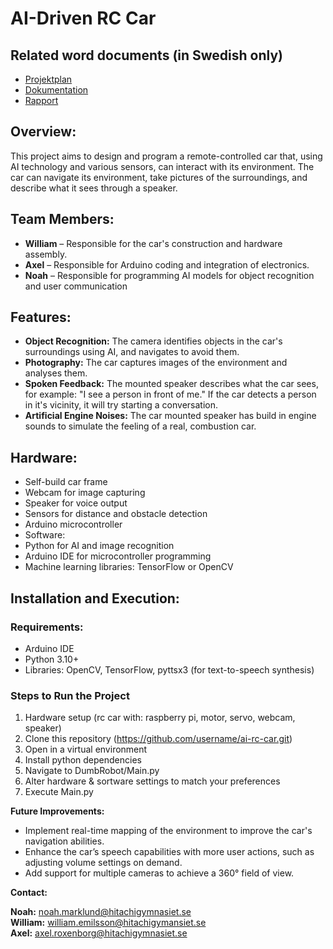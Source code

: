 # AI-Driven RC Car

## Related word documents (in Swedish only)
- [Projektplan](https://abbindgym-my.sharepoint.com/:w:/g/personal/noah_marklund_hitachigymnasiet_se/EUgrKVyYN1FBp59wLT1OkuIBuyLHvajBYaMDwU090Gjh0w?e=21UwDJ)
- [Dokumentation](https://abbindgym-my.sharepoint.com/:w:/g/personal/noah_marklund_hitachigymnasiet_se/Ebb4Bnf8MsZOqcnWNHqCmz0BhjQh7W6IMuAm5N1NJF_Aaw?e=QrOIwQ)
- [Rapport](https://abbindgym-my.sharepoint.com/:w:/g/personal/noah_marklund_hitachigymnasiet_se/EV9GXPOuj1VBkGjL8VbPvU8BYAeFPJ3a9zzkbxvacDJg4w?e=pDmp7f)

## Overview:
This project aims to design and program a remote-controlled car that, using AI technology and various sensors, can interact with its environment. The car can navigate its environment, take pictures of the surroundings, and describe what it sees through a speaker.

## Team Members:
- **William** – Responsible for the car's construction and hardware assembly.  
- **Axel** – Responsible for Arduino coding and integration of electronics.    
- **Noah** – Responsible for programming AI models for object recognition and user communication


## Features:
- **Object Recognition:** The camera identifies objects in the car's surroundings using AI, and navigates to avoid them.          
- **Photography:** The car captures images of the environment and analyses them.    
- **Spoken Feedback:** The mounted speaker describes what the car sees, for example: "I see a person in front of me." If the car detects a person in it's vicinity, it will try starting a conversation.
- **Artificial Engine Noises:** The car mounted speaker has build in engine sounds to simulate the feeling of a real, combustion car.

## Hardware:
- Self-build car frame
- Webcam for image capturing
- Speaker for voice output
- Sensors for distance and obstacle detection
- Arduino microcontroller
- Software:
- Python for AI and image recognition
- Arduino IDE for microcontroller programming
- Machine learning libraries: TensorFlow or OpenCV

## Installation and Execution:
### Requirements:
- Arduino IDE
- Python 3.10+
- Libraries: OpenCV, TensorFlow, pyttsx3 (for text-to-speech synthesis)

### Steps to Run the Project
1. Hardware setup (rc car with: raspberry pi, motor, servo, webcam, speaker)              
2. Clone this repository (https://github.com/username/ai-rc-car.git)
3. Open in a virtual environment
4. Install python dependencies
5. Navigate to DumbRobot/Main.py
6. Alter hardware & sortware settings to match your preferences
7. Execute Main.py

**Future Improvements:**
- Implement real-time mapping of the environment to improve the car's navigation abilities.
- Enhance the car’s speech capabilities with more user actions, such as adjusting volume settings on demand.
- Add support for multiple cameras to achieve a 360° field of view.

**Contact:**

**Noah:** noah.marklund@hitachigymnasiet.se                                       
**William:** william.emilsson@hitachigymansiet.se                                 
**Axel:** axel.roxenborg@hitachigymnasiet.se                                      
